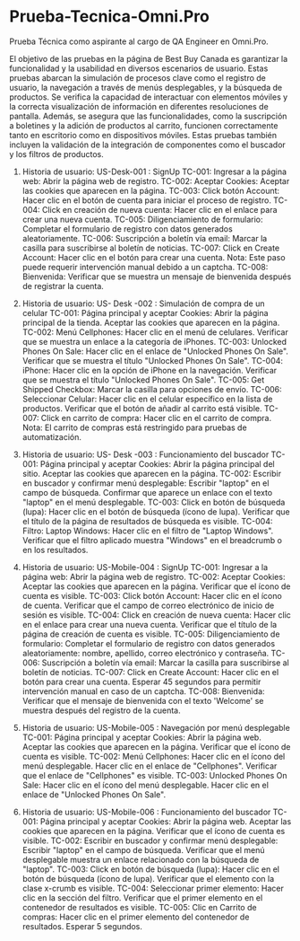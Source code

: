 # Prueba-Tecnica-Omni.Pro
Prueba Técnica como aspirante al cargo de QA Engineer en Omni.Pro.

El objetivo de las pruebas en la página de Best Buy Canada es garantizar la funcionalidad y la usabilidad en diversos escenarios de usuario. Estas pruebas abarcan la simulación de procesos clave como el registro de usuario, la navegación a través de menús desplegables, y la búsqueda de productos. Se verifica la capacidad de interactuar con elementos móviles y la correcta visualización de información en diferentes resoluciones de pantalla. Además, se asegura que las funcionalidades, como la suscripción a boletines y la adición de productos al carrito, funcionen correctamente tanto en escritorio como en dispositivos móviles. Estas pruebas también incluyen la validación de la integración de componentes como el buscador y los filtros de productos.


1.	Historia de usuario: US-Desk-001 : SignUp
TC-001: Ingresar a la página web: Abrir la página web de registro.
TC-002: Aceptar Cookies: Aceptar las cookies que aparecen en la página.
TC-003: Click botón Account: Hacer clic en el botón de cuenta para iniciar el proceso de registro.
TC-004: Click en creación de nueva cuenta: Hacer clic en el enlace para crear una nueva cuenta.
TC-005: Diligenciamiento de formulario: Completar el formulario de registro con datos generados aleatoriamente.
TC-006: Suscripción a boletín vía email: Marcar la casilla para suscribirse al boletín de noticias.
TC-007: Click en Create Account: Hacer clic en el botón para crear una cuenta. Nota: Este paso puede requerir intervención manual debido a un captcha.
TC-008: Bienvenida: Verificar que se muestra un mensaje de bienvenida después de registrar la cuenta.

2.	Historia de usuario: US- Desk -002 : Simulación de compra de un celular
TC-001: Página principal y aceptar Cookies: Abrir la página principal de la tienda. Aceptar las cookies que aparecen en la página.
TC-002: Menú Cellphones: Hacer clic en el menú de celulares. Verificar que se muestra un enlace a la categoría de iPhones.
TC-003: Unlocked Phones On Sale: Hacer clic en el enlace de "Unlocked Phones On Sale". Verificar que se muestra el título "Unlocked Phones On Sale".
TC-004: iPhone: Hacer clic en la opción de iPhone en la navegación. Verificar que se muestra el título "Unlocked Phones On Sale".
TC-005: Get Shipped Checkbox: Marcar la casilla para opciones de envío.
TC-006: Seleccionar Celular: Hacer clic en el celular específico en la lista de productos. Verificar que el botón de añadir al carrito está visible.
TC-007: Click en carrito de compra: Hacer clic en el carrito de compra. Nota: El carrito de compras está restringido para pruebas de automatización.

3.	Historia de usuario: US- Desk -003 : Funcionamiento del buscador
TC-001: Página principal y aceptar Cookies: Abrir la página principal del sitio. Aceptar las cookies que aparecen en la página.
TC-002: Escribir en buscador y confirmar menú desplegable: Escribir "laptop" en el campo de búsqueda. Confirmar que aparece un enlace con el texto "laptop" en el menú desplegable.
TC-003: Click en botón de búsqueda (lupa): Hacer clic en el botón de búsqueda (ícono de lupa). Verificar que el título de la página de resultados de búsqueda es visible.
TC-004: Filtro: Laptop Windows: Hacer clic en el filtro de "Laptop Windows". Verificar que el filtro aplicado muestra "Windows" en el breadcrumb o en los resultados.

4.	Historia de usuario: US-Mobile-004 : SignUp
TC-001: Ingresar a la página web: Abrir la página web de registro.
TC-002: Aceptar Cookies: Aceptar las cookies que aparecen en la página. Verificar que el ícono de cuenta es visible.
TC-003: Click botón Account: Hacer clic en el ícono de cuenta. Verificar que el campo de correo electrónico de inicio de sesión es visible.
TC-004: Click en creación de nueva cuenta: Hacer clic en el enlace para crear una nueva cuenta. Verificar que el título de la página de creación de cuenta es visible.
TC-005: Diligenciamiento de formulario: Completar el formulario de registro con datos generados aleatoriamente: nombre, apellido, correo electrónico y contraseña.
TC-006: Suscripción a boletín vía email: Marcar la casilla para suscribirse al boletín de noticias.
TC-007: Click en Create Account: Hacer clic en el botón para crear una cuenta. Esperar 45 segundos para permitir intervención manual en caso de un captcha.
TC-008: Bienvenida: Verificar que el mensaje de bienvenida con el texto 'Welcome' se muestra después del registro de la cuenta.

5.	Historia de usuario: US-Mobile-005 : Navegación por menú desplegable
TC-001: Página principal y aceptar Cookies: Abrir la página web. Aceptar las cookies que aparecen en la página. Verificar que el ícono de cuenta es visible.
TC-002: Menú Cellphones: Hacer clic en el ícono del menú desplegable. Hacer clic en el enlace de "Cellphones". Verificar que el enlace de "Cellphones" es visible.
TC-003: Unlocked Phones On Sale: Hacer clic en el ícono del menú desplegable. Hacer clic en el enlace de "Unlocked Phones On Sale".

6.	Historia de usuario: US-Mobile-006 : Funcionamiento del buscador
TC-001: Página principal y aceptar Cookies: Abrir la página web. Aceptar las cookies que aparecen en la página. Verificar que el ícono de cuenta es visible.
TC-002: Escribir en buscador y confirmar menú desplegable: Escribir "laptop" en el campo de búsqueda. Verificar que el menú desplegable muestra un enlace relacionado con la búsqueda de "laptop".
TC-003: Click en botón de búsqueda (lupa): Hacer clic en el botón de búsqueda (ícono de lupa). Verificar que el elemento con la clase x-crumb es visible.
TC-004: Seleccionar primer elemento: Hacer clic en la sección del filtro. Verificar que el primer elemento en el contenedor de resultados es visible.
TC-005: Clic en Carrito de compras: Hacer clic en el primer elemento del contenedor de resultados. Esperar 5 segundos.

